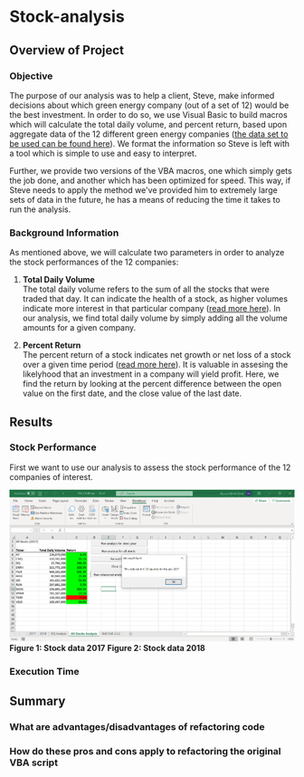 # Stock-analysis

## Overview of Project

### Objective
The purpose of our analysis was to help a client, Steve, make informed decisions about which green energy company (out of a set of 12) would be the best investment. In order to do so, we use Visual Basic to build macros which will calculate the total daily volume, and percent return, based upon aggregate data of the 12 different green energy companies ([the data set to be used can be found here](Resources/VBA_Challenge.xlsm)). We format the information so Steve is left with a tool which is simple to use and easy to interpret. 

Further, we provide two versions of the VBA macros, one which simply gets the job done, and another which has been optimized for speed. This way, if Steve needs to apply the method we've provided him to extremely large sets of data in the future, he has a means of reducing the time it takes to run the analysis. 

### Background Information

As mentioned above, we will calculate two parameters in order to analyze the stock performances of the 12 companies:

1. __Total Daily Volume__  
The total daily volume refers to the sum of all the stocks that were traded that day. It can indicate the health of a stock, as higher volumes indicate more interest in that particular company ([read more here](https://www.investorsunderground.com/stock-volume/)). In our analysis, we find total daily volume by simply adding all the volume amounts for a given company.

2. __Percent Return__  
The percent return of a stock indicates net growth or net loss of a stock over a given time period ([read more here](https://finance.zacks.com/stock-market-returns-work-6598.html)). It is valuable in assesing the likelyhood that an investment in a company will yield profit. Here, we find the return by looking at the percent difference between the open value on the first date, and the close value of the last date.

## Results

### Stock Performance

First we want to use our analysis to assess the stock performance of the 12 companies of interest. 

![alt text](https://github.com/aamotz001/Stock-analysis/blob/main/Resources/VBA_Challenge_2017.png)
__Figure 1: Stock data 2017__
__Figure 2: Stock data 2018__

### Execution Time

## Summary

### What are advantages/disadvantages of refactoring code

### How do these pros and cons apply to refactoring the original VBA script



